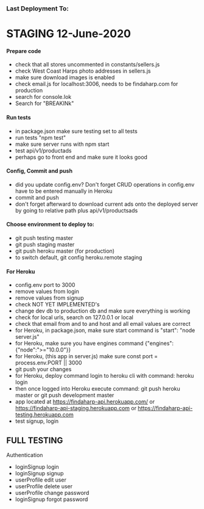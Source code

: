 ### Last Deployment To: 
# STAGING 12-June-2020

#### Prepare code
- check that all stores uncommented in constants/sellers.js
- check West Coast Harps photo addresses in sellers.js
- make sure download images is enabled
- check email.js for localhost:3006, needs to be findaharp.com for production
- search for console.lok
- Search for "BREAKINk"

#### Run tests
- in package.json make sure testing set to all tests
- run tests "npm test"
- make sure server runs with npm start
- test api/v1/productads
- perhaps go to front end and make sure it looks good

#### Config, Commit and push
- did you update config.env? Don't forget CRUD operations in config.env have to be entered manually in Heroku
- commit and push
- don't forget afterward to download current ads onto the deployed server by going to relative path plus api/v1/productsads

#### Choose environment to deploy to: 
- git push testing master
- git push staging master
- git push heroku master (for production)
- to switch default, git config heroku.remote staging

#### For Heroku
- config.env port to 3000
- remove values from login
- remove values from signup
- check NOT YET IMPLEMENTED's
- change dev db to production db and make sure everything is working
- check for local urls, search on 127.0.0.1 or local
- check that email from and to and host and all email values are correct
- for Heroku, in package.json, make sure start command is "start": "node server.js"
- for Heroku, make sure you have engines command {"engines": {"node":">="10.0.0"}}
- for Heroku, (this app in server.js) make sure const port = process.env.PORT || 3000
- git push your changes
- for Heroku, deploy command login to heroku cli with command: heroku login
- then once logged into Heroku execute command: git push heroku master or git push development master
- app located at https://findaharp-api.herokuapp.com/ or https://findaharp-api-staging.herokuapp.com or https://findaharp-api-testing.herokuapp.com
- test signup, login

## FULL TESTING

Authentication

- loginSignup login 
- loginSignup signup
- userProfile edit user
- userProfile delete user
- userProfile change password
- loginSignup forgot password

